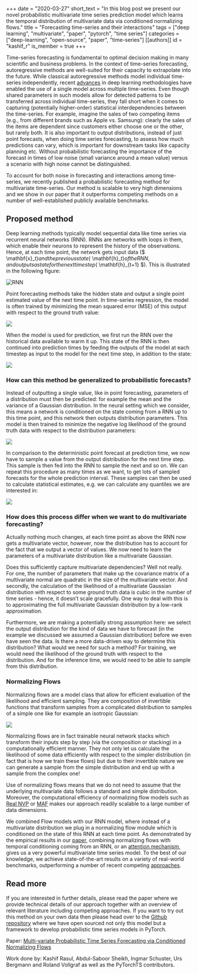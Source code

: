 +++
date = "2020-03-27"
short_text = "In this blog post we present our novel probabilistic multivariate time series prediction model which learns the temporal distribution of multivariate data via conditioned normalizing flows."
title = "Forecasting time-series and their interactions"
tags = ["deep learning", "multivariate", "paper", "pytorch", "time series"]
categories = ["deep-learning", "open-source", "paper", "time-series"]
[[authors]]
    id = "kashif_r"
    is_member = true
+++


Time-series forecasting is fundamental to optimal decision making in many scientific and business problems. In the context of time-series forecasting, autoregressive methods are well-suited for their capacity to extrapolate into the future.  While classical autoregressive methods model individual time-series independently, recent [advances](https://arxiv.org/abs/1704.04110) in deep learning methodologies have enabled the use of a single model across multiple time-series. Even though shared parameters in such models allow for detected patterns to be transferred across individual time-series, they fall short when it comes to capturing (potentially higher-order) statistical interdependencies between the time-series. For example, imagine the sales of two competing items (e.g., from different brands such as Apple vs. Samsung): clearly the sales of the items are dependent since customers either choose one or the other, but rarely both. It is also important to output distributions, instead of just point forecasts, when doing time series forecasting, to assess how much predictions can vary, which is important for downstream tasks like capacity planning etc. Without probabilistic forecasting the importance of the forecast in times of low noise (small variance around a mean value) versus a scenario with high noise cannot be distinguished.

To account for both noise in forecasting and interactions among time-series, we recently published a probabilistic forecasting method for multivariate time-series. Our method is scalable to very high dimensions and we show in our paper that it outperforms competing methods on a number of well-established publicly available benchmarks.

## Proposed method


Deep learning methods typically model sequential data like time series via recurrent neural networks (RNN). RNNs are networks with loops in them, which enable their neurons to represent the history of the observations. Hence, at each time point, the network gets input data ($ \mathbf{x}\_t$) and the previous state ($ \mathbf{h}\_t$)  of the RNN, and outputs a state for the next timestep ($ \mathbf{h}\_{t+1} $). This is illustrated in the following figure:

![RNN](/img/blogs/tempflow/fig-1.png)

Point forecasting methods take the hidden state and output a single point estimated value of the next time point. In time-series regression, the model is often trained by minimizing the mean squared error (MSE) of this output with respect to the ground truth value:

![](/img/blogs/tempflow/fig-2.png)

When the model is used for prediction, we first run the RNN over the historical data available to warm it up. This state of the RNN is then continued into prediction times by feeding the outputs of the model at each timestep as input to the model for the next time step, in addition to the state:

![](/img/blogs/tempflow/fig-3.png)

### How can this method be generalized to probabilistic forecasts?

Instead of outputting a single value, like in point forecasting, parameters of a distribution must then be predicted: for example the mean and the variance of a Gaussian distribution. In the neural setting which we consider, this means a network is conditioned on the state coming from a RNN up to this time point, and this network then outputs distribution parameters. This model is then trained to minimize the negative log likelihood of the ground truth data with respect to the distribution parameters:

![](/img/blogs/tempflow/fig-4.png)

In comparison to the deterministic point forecast at prediction time, we now have to sample a value from the output distribution for the next time step. This sample is then fed into the RNN to sample the next and so on. We can repeat this procedure as many times as we want, to get lots of sampled forecasts for the whole prediction interval. These samples can then be used to calculate statistical estimates, e.g. we can calculate any quantiles we are interested in:

![](/img/blogs/tempflow/fig-5.png)


### How does this process differ when we want to do multivariate forecasting? 

Actually nothing much changes, at each time point as above the RNN now gets a multivariate vector, however, now the distribution has to account for the fact that we output a vector of values. We now need to learn the parameters of a multivariate distribution like a multivariate Gaussian.

Does this sufficiently capture multivariate dependencies? Well not really. For one, the number of parameters that make up the covariance matrix of a multivariate normal are quadratic in the size of the multivariate vector. And secondly, the calculation of the likelihood of a multivariate Gaussian distribution with respect to some ground truth data is cubic in the number of time series - hence, it doesn’t scale gracefully. One way to deal with this is to approximating the full multivariate Gaussian distribution by a low-rank approximation.

Furthermore, we are making a potentially strong assumption here: we select the output distribution for the kind of data we have to forecast (in the example we discussed we assumed a Gaussian distribution) before we even have seen the data. Is there a more data-driven way to determine this distribution? What would we need for such a method? For training, we would need the likelihood of the ground truth with respect to the distribution. And for the inference time, we would need to be able to sample from this distribution. 

### Normalizing Flows


Normalizing flows are a model class that allow for efficient evaluation of the likelihood and efficient sampling. They are composition of invertible functions that transform samples from a complicated distribution to samples of a simple one like for example an isotropic Gaussian:

![](/img/blogs/tempflow/fig-6.png)

Normalizing flows are in fact trainable neural network stacks which transform their inputs step by step (via the composition or stacking) in a computationally efficient manner. They not only let us calculate the likelihood of some data efficiently with respect to the simpler distribution (in fact that is how we train these flows) but due to their invertible nature we can generate a sample from the simple distribution and end up with a sample from the complex one!

Use of normalizing flows means that we do not need to assume that the underlying multivariate data follows a standard and simple distribution. Moreover, the computational efficiency of normalizing flow models such as [Real NVP](https://arxiv.org/abs/1605.08803) or [MAF](https://arxiv.org/abs/1705.07057) makes our approach readily scalable to a large number of data dimensions. 

We combined Flow models with our RNN model, where instead of a multivariate distribution we plug in a normalizing flow module which is conditioned on the state of this RNN at each time point.  As demonstrated by the empirical results in our [paper](/publication/tempflow_2020), combining normalizing flows with temporal conditioning coming from an RNN, or an [attention mechanism](https://arxiv.org/abs/1706.03762), gives us a very powerful multivariate time series model. To the best of our knowledge, we achieve state-of-the-art results on a variety of real-world benchmarks, outperforming a number of recent competing [approaches](http://papers.nips.cc/paper/8907-high-dimensional-multivariate-forecasting-with-low-rank-gaussian-copula-processes).

## Read more

If you are interested in further details, please read the paper where we provide technical details of our approach together with an overview of relevant literature including competing approaches. If you want to try out this method on your own data then please head over to the [Github repository](https://github.com/zalandoresearch/pytorch-ts)  where we have open sourced not only this model but a framework to develop probabilistic time series models in PyTorch.

Paper: [Multi-variate Probabilistic Time Series Forecasting via Conditioned Normalizing Flows](/publication/tempflow_2020)

Work done by: Kashif Rasul, Abdul-Saboor Sheikh, Ingmar Schuster, Urs Bergmann and Roland Vollgraf as well as the PyTorchTS contributors.